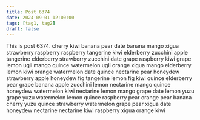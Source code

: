 ```yaml
---
title: Post 6374
date: 2024-09-01 12:00:00
tags: [tag1, tag2]
draft: false
---
```

This is post 6374.
cherry
kiwi
banana
pear
date
banana
mango
xigua
strawberry
raspberry
raspberry
tangerine
kiwi
elderberry
zucchini
apple
tangerine
elderberry
strawberry
zucchini
date
grape
raspberry
kiwi
grape
lemon
ugli
mango
quince
watermelon
ugli
orange
xigua
mango
elderberry
lemon
kiwi
orange
watermelon
date
quince
nectarine
pear
honeydew
strawberry
apple
honeydew
fig
tangerine
lemon
fig
kiwi
quince
elderberry
pear
grape
banana
apple
zucchini
lemon
nectarine
mango
quince
honeydew
watermelon
kiwi
nectarine
lemon
mango
grape
date
lemon
yuzu
grape
yuzu
watermelon
lemon
quince
raspberry
pear
orange
pear
banana
cherry
yuzu
quince
strawberry
watermelon
grape
pear
xigua
date
honeydew
nectarine
nectarine
kiwi
raspberry
xigua
orange
kiwi
